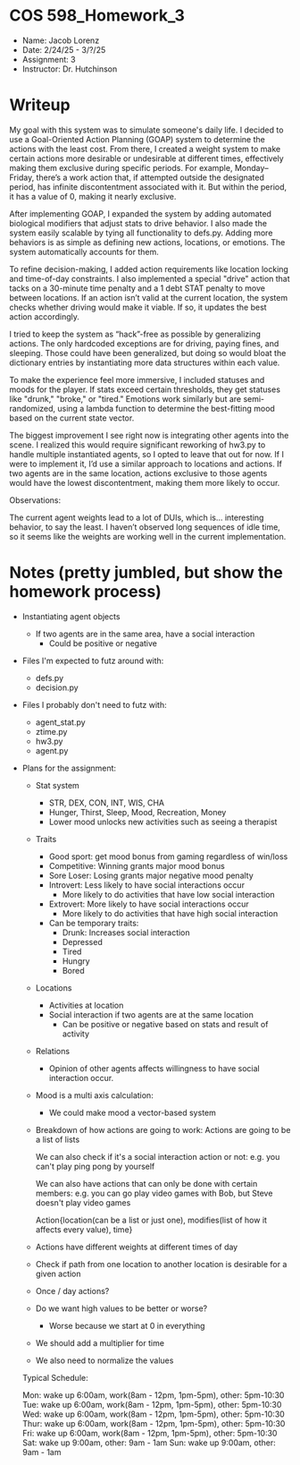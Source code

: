 # COS 598_Homework_3
- Name: Jacob Lorenz
- Date: 2/24/25 - 3/?/25
- Assignment: 3
- Instructor: Dr. Hutchinson

# Writeup

My goal with this system was to simulate someone's daily life. I decided to use a Goal-Oriented Action Planning (GOAP) system to determine the actions with the least cost. From there, I created a weight system to make certain actions more desirable or undesirable at different times, effectively making them exclusive during specific periods. For example, Monday–Friday, there’s a work action that, if attempted outside the designated period, has infinite discontentment associated with it. But within the period, it has a value of 0, making it nearly exclusive.

After implementing GOAP, I expanded the system by adding automated biological modifiers that adjust stats to drive behavior. I also made the system easily scalable by tying all functionality to defs.py. Adding more behaviors is as simple as defining new actions, locations, or emotions. The system automatically accounts for them.

To refine decision-making, I added action requirements like location locking and time-of-day constraints. I also implemented a special "drive" action that tacks on a 30-minute time penalty and a 1 debt STAT penalty to move between locations. If an action isn’t valid at the current location, the system checks whether driving would make it viable. If so, it updates the best action accordingly.

I tried to keep the system as “hack”-free as possible by generalizing actions. The only hardcoded exceptions are for driving, paying fines, and sleeping. Those could have been generalized, but doing so would bloat the dictionary entries by instantiating more data structures within each value.

To make the experience feel more immersive, I included statuses and moods for the player. If stats exceed certain thresholds, they get statuses like "drunk," "broke," or "tired." Emotions work similarly but are semi-randomized, using a lambda function to determine the best-fitting mood based on the current state vector.

The biggest improvement I see right now is integrating other agents into the scene. I realized this would require significant reworking of hw3.py to handle multiple instantiated agents, so I opted to leave that out for now. If I were to implement it, I’d use a similar approach to locations and actions. If two agents are in the same location, actions exclusive to those agents would have the lowest discontentment, making them more likely to occur.

Observations:

The current agent weights lead to a lot of DUIs, which is… interesting behavior, to say the least.
I haven’t observed long sequences of idle time, so it seems like the weights are working well in the current implementation.


# Notes (pretty jumbled, but show the homework process)

- Instantiating agent objects
    - If two agents are in the same area, have a social interaction
        - Could be positive or negative   

- Files I'm expected to futz around with:
    - defs.py
    - decision.py
- Files I probably don't need to futz with:
    - agent_stat.py
    - ztime.py
    - hw3.py
    - agent.py

- Plans for the assignment:
    - Stat system
        - STR, DEX, CON, INT, WIS, CHA
        - Hunger, Thirst, Sleep, Mood, Recreation, Money
        - Lower mood unlocks new activities such as seeing a therapist
    - Traits
        - Good sport: get mood bonus from gaming regardless of win/loss
        - Competitive: Winning grants major mood bonus
        - Sore Loser: Losing grants major negative mood penalty
        - Introvert: Less likely to have social interactions occur
            - More likely to do activities that have low social interaction
        - Extrovert: More likely to have social interactions occur
            - More likely to do activities that have high social interaction
        - Can be temporary traits:
            - Drunk: Increases social interaction
            - Depressed
            - Tired
            - Hungry
            - Bored
    - Locations
        - Activities at location
        - Social interaction if two agents are at the same location
            - Can be positive or negative based on stats and result of activity
    - Relations
        - Opinion of other agents affects willingness to have social interaction occur.

    - Mood is a multi axis calculation:
        - We could make mood a vector-based system


    - Breakdown of how actions are going to work:
        Actions are going to be a list of lists

        We can also check if it's a social interaction action or not: e.g. you can't play ping pong by yourself

        We can also have actions that can only be done with certain members: e.g. you can go play video games with Bob, but Steve doesn't play video games
        
        Action{location(can be a list or just one), modifies(list of how it affects every value), time}


    - Actions have different weights at different times of day

    - Check if path from one location to another location is desirable for a given action

    - Once / day actions?

    - Do we want high values to be better or worse?
        - Worse because we start at 0 in everything

    - We should add a multiplier for time

    - We also need to normalize the values

    Typical Schedule:

    Mon: wake up 6:00am, work(8am - 12pm, 1pm-5pm), other: 5pm-10:30
    Tue: wake up 6:00am, work(8am - 12pm, 1pm-5pm), other: 5pm-10:30
    Wed: wake up 6:00am, work(8am - 12pm, 1pm-5pm), other: 5pm-10:30
    Thur: wake up 6:00am, work(8am - 12pm, 1pm-5pm), other: 5pm-10:30
    Fri: wake up 6:00am, work(8am - 12pm, 1pm-5pm), other: 5pm-10:30
    Sat: wake up 9:00am, other: 9am - 1am
    Sun: wake up 9:00am, other: 9am - 1am